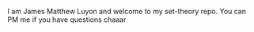I am James Matthew Luyon and welcome to my set-theory repo.
You can PM me if you have questions chaaar 
